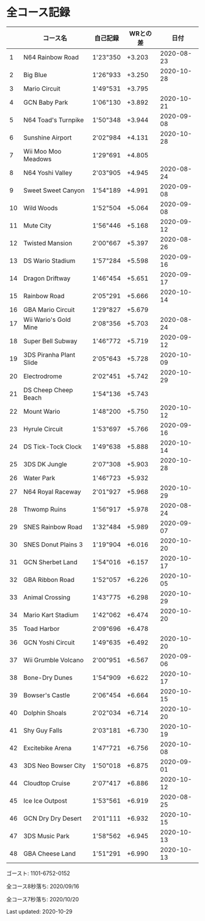 # 全コース記録

||コース名|自己記録|WRとの差|日付
|--|--|--|--|--|
|1|N64 Rainbow Road|1'23"350|+3.203|2020-08-23|
|2|Big Blue|1'26"933|+3.250|2020-10-28|
|3|Mario Circuit|1'49"531|+3.795||
|4|GCN Baby Park|1'06"130|+3.892|2020-10-21|
|5|N64 Toad's Turnpike|1'50"348|+3.944|2020-09-08|
|6|Sunshine Airport|2'02"984|+4.131|2020-10-28|
|7|Wii Moo Moo Meadows|1'29"691|+4.805||
|8|N64 Yoshi Valley|2'03"905|+4.945|2020-08-24|
|9|Sweet Sweet Canyon|1'54"189|+4.991|2020-09-08|
|10|Wild Woods|1'52"504|+5.064|2020-09-08|
|11|Mute City|1'56"446|+5.168|2020-09-12|
|12|Twisted Mansion|2'00"667|+5.397|2020-08-26|
|13|DS Wario Stadium|1'57"284|+5.598|2020-09-16|
|14|Dragon Driftway|1'46"454|+5.651|2020-09-17|
|15|Rainbow Road|2'05"291|+5.666|2020-10-14|
|16|GBA Mario Circuit|1'29"827|+5.679||
|17|Wii Wario's Gold Mine|2'08"356|+5.703|2020-08-24|
|18|Super Bell Subway|1'46"772|+5.719|2020-09-12|
|19|3DS Piranha Plant Slide|2'05"643|+5.728|2020-10-09|
|20|Electrodrome|2'02"451|+5.742|2020-10-29|
|21|DS Cheep Cheep Beach|1'54"136|+5.743||
|22|Mount Wario|1'48"200|+5.750|2020-10-12|
|23|Hyrule Circuit|1'53"697|+5.766|2020-09-16|
|24|DS Tick-Tock Clock|1'49"638|+5.888|2020-10-14|
|25|3DS DK Jungle|2'07"308|+5.903|2020-10-28|
|26|Water Park|1'46"723|+5.932||
|27|N64 Royal Raceway|2'01"927|+5.968|2020-10-29|
|28|Thwomp Ruins|1'56"917|+5.978|2020-08-24|
|29|SNES Rainbow Road|1'32"484|+5.989|2020-09-07|
|30|SNES Donut Plains 3|1'19"904|+6.016|2020-10-20|
|31|GCN Sherbet Land|1'54"016|+6.157|2020-10-17|
|32|GBA Ribbon Road|1'52"057|+6.226|2020-10-05|
|33|Animal Crossing|1'43"775|+6.298|2020-10-29|
|34|Mario Kart Stadium|1'42"062|+6.474|2020-10-20|
|35|Toad Harbor|2'09"696|+6.478||
|36|GCN Yoshi Circuit|1'49"635|+6.492|2020-10-20|
|37|Wii Grumble Volcano|2'00"951|+6.567|2020-09-06|
|38|Bone-Dry Dunes|1'54"909|+6.622|2020-10-17|
|39|Bowser's Castle|2'06"454|+6.664|2020-10-15|
|40|Dolphin Shoals|2'02"034|+6.714|2020-10-20|
|41|Shy Guy Falls|2'03"181|+6.730|2020-10-19|
|42|Excitebike Arena|1'47"721|+6.756|2020-10-08|
|43|3DS Neo Bowser City|1'50"018|+6.875|2020-09-01|
|44|Cloudtop Cruise|2'07"417|+6.886|2020-10-12|
|45|Ice Ice Outpost|1'53"561|+6.919|2020-08-25|
|46|GCN Dry Dry Desert|2'01"111|+6.932|2020-10-15|
|47|3DS Music Park|1'58"562|+6.945|2020-10-13|
|48|GBA Cheese Land|1'51"291|+6.990|2020-10-13|

ゴースト: 1101-6752-0152

全コース8秒落ち: 2020/09/16

全コース7秒落ち: 2020/10/20

Last updated: 2020-10-29
